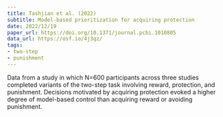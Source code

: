 ```yaml
---
title: Tashjian et al. (2022)
subtitle: Model-based prioritization for acquiring protection
date: 2022/12/19
paper_url: https://doi.org/10.1371/journal.pcbi.1010805
data_url: https://osf.io/4j3qz/
tags:
- two-step
- punishment
---
```


Data from a study in which N=600 participants across three studies completed variants of the two-step task involving reward, protection, and punishment. Decisions motivated by acquiring protection evoked a higher degree of model-based control than acquiring reward or avoiding punishment.
